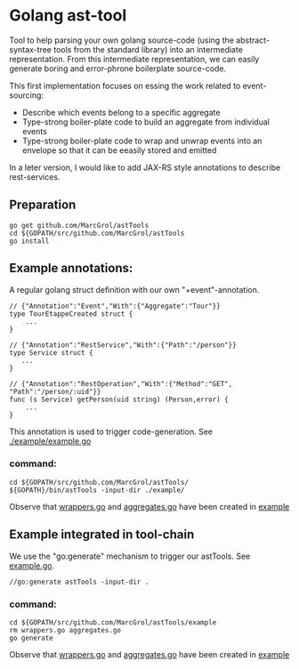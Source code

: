 # Golang ast-tool

Tool to help parsing your own golang source-code (using the abstract-syntax-tree tools from the standard library) into an intermediate representation.
From this intermediate representation, we can easily generate boring and error-phrone boilerplate source-code.

This first implementation focuses on essing the work related to event-sourcing:
- Describe which events belong to a specific aggregate
- Type-strong boiler-plate code to build an aggregate from individual events
- Type-strong boiler-plate code to wrap and unwrap events into an envelope so that it can be eeasily stored and emitted

In a leter version, I would like to add JAX-RS style annotations to describe rest-services.

## Preparation
    go get github.com/MarcGrol/astTools
    cd ${GOPATH/src/github.com/MarcGrol/astTools
    go install

## Example annotations:

A regular golang struct definition with our own "+event"-annotation. 
    
    // {"Annotation":"Event","With":{"Aggregate":"Tour"}}
    type TourEtappeCreated struct {
        ...
    }        

    // {"Annotation":"RestService","With":{"Path":"/person"}}
    type Service struct {
       ...
    }
    
    // {"Annotation":"RestOperation","With":{"Method":"GET", "Path":"/person/:uid"}}
    func (s Service) getPerson(uid string) (Person,error) {
        ...
    }        

This annotation is used to trigger code-generation. See [./example/example.go](./example/example.go)

### command:
    cd ${GOPATH/src/github.com/MarcGrol/astTools/
    ${GOPATH}/bin/astTools -input-dir ./example/

Observe that [wrappers.go](./example/wrappers.go) and [aggregates.go](./example/aggregates.go) have been created in [example](example/)

## Example integrated in tool-chain

We use the "go:generate" mechanism to trigger our astTools. See [example.go](./example/example.go).

    //go:generate astTools -input-dir .

### command:
    cd ${GOPATH/src/github.com/MarcGrol/astTools/example
    rm wrappers.go aggregates.go
    go generate
    
Observe that [wrappers.go](./example/wrappers.go) and [aggregates.go](./example/aggregates.go) have been created in [example]( example/)

